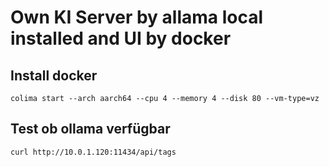 # Own KI Server by allama local installed and UI by docker

## Install docker 

    colima start --arch aarch64 --cpu 4 --memory 4 --disk 80 --vm-type=vz


## Test ob ollama verfügbar
    curl http://10.0.1.120:11434/api/tags

